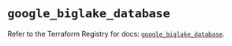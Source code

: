 # `google_biglake_database`

Refer to the Terraform Registry for docs: [`google_biglake_database`](https://registry.terraform.io/providers/hashicorp/google/5.33.0/docs/resources/biglake_database).
